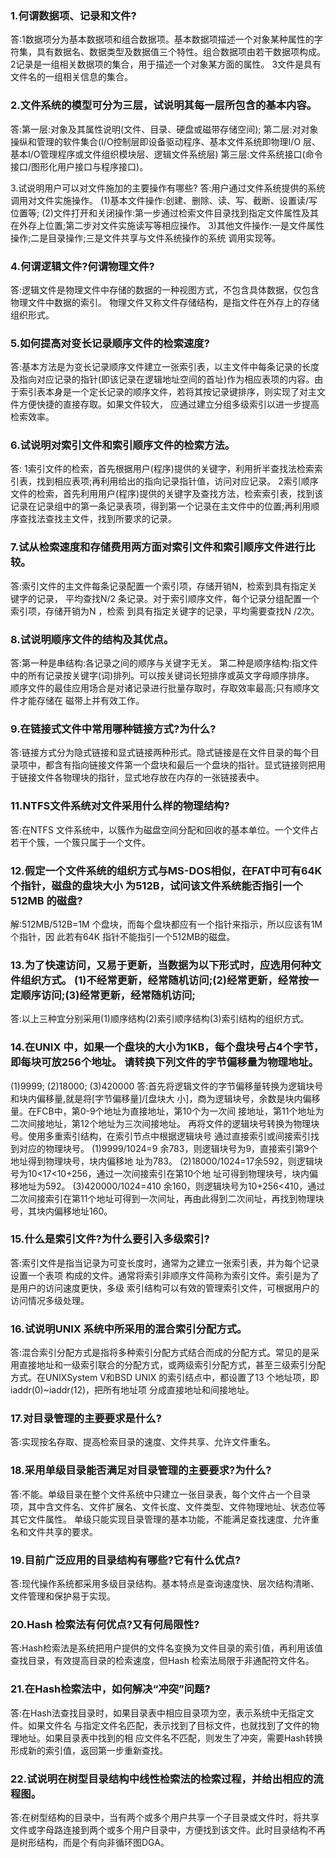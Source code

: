 ### 1.何谓数据项、记录和文件? 
答:1数据项分为基本数据项和组合数据项。基本数据项描述一个对象某种属性的字符集，具有数据名、数据类型及数据值三个特性。组合数据项由若干数据项构成。 
2记录是一组相关数据项的集合，用于描述一个对象某方面的属性。 
3文件是具有文件名的一组相关信息的集合。


### 2.文件系统的模型可分为三层，试说明其每一层所包含的基本内容。 
答:第一层:对象及其属性说明(文件、目录、硬盘或磁带存储空间); 第二层:对对象操纵和管理的软件集合(I/O控制层即设备驱动程序、基本文件系统即物理I/O 层、基本I/O管理程序或文件组织模块层、逻辑文件系统层) 
第三层:文件系统接口(命令接口/图形化用户接口与程序接口)。

3.试说明用户可以对文件施加的主要操作有哪些? 
答:用户通过文件系统提供的系统调用对文件实施操作。 
(1)基本文件操作:创建、删除、读、写、截断、设置读/写位置等; (2)文件打开和关闭操作:第一步通过检索文件目录找到指定文件属性及其在外存上位置;第二步对文件实施读写等相应操作。
3)其他文件操作:一是文件属性操作;二是目录操作;三是文件共享与文件系统操作的系统 调用实现等。

### 4.何谓逻辑文件?何谓物理文件? 
答:逻辑文件是物理文件中存储的数据的一种视图方式，不包含具体数据，仅包含物理文件中数据的索引。
物理文件又称文件存储结构，是指文件在外存上的存储组织形式。

### 5.如何提高对变长记录顺序文件的检索速度? 
答:基本方法是为变长记录顺序文件建立一张索引表，以主文件中每条记录的长度及指向对应记录的指针(即该记录在逻辑地址空间的首址)作为相应表项的内容。由于索引表本身是一个定长记录的顺序文件，若将其按记录键排序，则实现了对主文件方便快捷的直接存取。如果文件较大， 应通过建立分组多级索引以进一步提高检索效率。

### 6.试说明对索引文件和索引顺序文件的检索方法。
答: 
1索引文件的检索，首先根据用户(程序)提供的关键字，利用折半查找法检索索引表，找到相应表项;再利用给出的指向记录指针值，访问对应记录。 
2索引顺序文件的检索，首先利用用户(程序)提供的关键字及查找方法，检索索引表，找到该记录在记录组中的第一条记录表项，得到第一个记录在主文件中的位置;再利用顺序查找法查找主文件，找到所要求的记录。


### 7.试从检索速度和存储费用两方面对索引文件和索引顺序文件进行比较。 
答:索引文件的主文件每条记录配置一个索引项，存储开销N，检索到具有指定关键字的记录， 平均查找N/2 条记录。对于索引顺序文件，每个记录分组配置一个索引项，存储开销为N ，检索 到具有指定关键字的记录，平均需要查找N /2次。

### 8.试说明顺序文件的结构及其优点。 
答:第一种是串结构:各记录之间的顺序与关键字无关。
第二种是顺序结构:指文件中的所有记录按关键字(词)排列。可以按关键词长短排序或英文字母顺序排序。
顺序文件的最佳应用场合是对诸记录进行批量存取时，存取效率最高;只有顺序文件才能存储在 磁带上并有效工作。

### 9.在链接式文件中常用哪种链接方式?为什么? 
答:链接方式分为隐式链接和显式链接两种形式。隐式链接是在文件目录的每个目录项中，都含有指向链接文件第一个盘块和最后一个盘块的指针。显式链接则把用于链接文件各物理块的指针，显式地存放在内存的一张链接表中。

### 11.NTFS文件系统对文件采用什么样的物理结构?
答:在NTFS 文件系统中，以簇作为磁盘空间分配和回收的基本单位。一个文件占若干个簇，一个簇只属于一个文件。

### 12.假定一个文件系统的组织方式与MS-DOS相似，在FAT中可有64K个指针，磁盘的盘块大小 为512B，试问该文件系统能否指引一个512MB 的磁盘?
解:512MB/512B=1M 个盘块，而每个盘块都应有一个指针来指示，所以应该有1M 个指针，因 此若有64K 指针不能指引一个512MB的磁盘。

### 13.为了快速访问，又易于更新，当数据为以下形式时，应选用何种文件组织方式。 (1)不经常更新，经常随机访问;(2)经常更新，经常按一定顺序访问;(3)经常更新，经常随机访问; 
答:以上三种宜分别采用(1)顺序结构(2)索引顺序结构(3)索引结构的组织方式。

### 14.在UNIX 中，如果一个盘块的大小为1KB，每个盘块号占4个字节，即每块可放256个地址。 请转换下列文件的字节偏移量为物理地址。
(1)9999; (2)18000; (3)420000
答:首先将逻辑文件的字节偏移量转换为逻辑块号和块内偏移量,就是将[字节偏移量]/[盘块大 小]，商为逻辑块号，余数是块内偏移量。在FCB中，第0-9个地址为直接地址，第10个为一次间 接地址，第11个地址为二次间接地址，第12个地址为三次间接地址。 再将文件的逻辑块号转换为物理块号。使用多重索引结构，在索引节点中根据逻辑块号 通过直接索引或间接索引找到对应的物理块号。
(1)9999/1024=9 余783，则逻辑块号为9，直接索引第9个地址得到物理块号，块内偏移地 址为783。 
(2)18000/1024=17余592，则逻辑块号为10<17<10+256，通过一次间接索引在第10个地 址可得到物理块号，块内偏移地址为592。
(3)420000/1024=410 余160，则逻辑块号为10+256<410，通过二次间接索引在第11个地址可得到一次间址，再由此得到二次间址，再找到物理块号，其块内偏移地址160。

### 15.什么是索引文件?为什么要引入多级索引? 
答:索引文件是指当记录为可变长度时，通常为之建立一张索引表，并为每个记录设置一个表项 构成的文件。通常将索引非顺序文件简称为索引文件。索引是为了是用户的访问速度更快，多级 索引结构可以有效的管理索引文件，可根据用户的访问情况多级处理。

### 16.试说明UNIX 系统中所采用的混合索引分配方式。
答:混合索引分配方式是指将多种索引分配方式结合而成的分配方式。常见的是采用直接地址和一级索引联合的分配方式，或两级索引分配方式，甚至三级索引分配方式。在UNIXSystem V和BSD UNIX 的索引结点中，都设置了13 个地址项，即iaddr(0)~iaddr(12)，把所有地址项 分成直接地址和间接地址。

### 17.对目录管理的主要要求是什么? 
答:实现按名存取、提高检索目录的速度、文件共享、允许文件重名。

### 18.采用单级目录能否满足对目录管理的主要要求?为什么? 
答:不能。单级目录在整个文件系统中只建立一张目录表，每个文件占一个目录项，其中含文件名、文件扩展名、文件长度、文件类型、文件物理地址、状态位等其它文件属性。 单级只能实现目录管理的基本功能，不能满足查找速度、允许重名和文件共享的要求。

### 19.目前广泛应用的目录结构有哪些?它有什么优点? 
答:现代操作系统都采用多级目录结构。基本特点是查询速度快、层次结构清晰、文件管理和保护易于实现。

### 20.Hash 检索法有何优点?又有何局限性? 
答:Hash检索法是系统把用户提供的文件名变换为文件目录的索引值，再利用该值查找目录，有效提高目录的检索速度，但Hash 检索法局限于非通配符文件名。

### 21.在Hash检索法中，如何解决“冲突”问题? 
答:在Hash法查找目录时，如果目录表中相应目录项为空，表示系统中无指定文件。如果文件名 与指定文件名匹配，表示找到了目标文件，也就找到了文件的物理地址。如果目录表中找到的相 应文件名不匹配，则发生了冲突，需要Hash转换形成新的索引值，返回第一步重新查找。

### 22.试说明在树型目录结构中线性检索法的检索过程，并给出相应的流程图。
答:在树型结构的目录中，当有两个或多个用户共享一个子目录或文件时，将共享文件或字母路连接到两个或多个用户目录中，方便找到该文件。此时目录结构不再是树形结构，而是个有向非循环图DGA。
